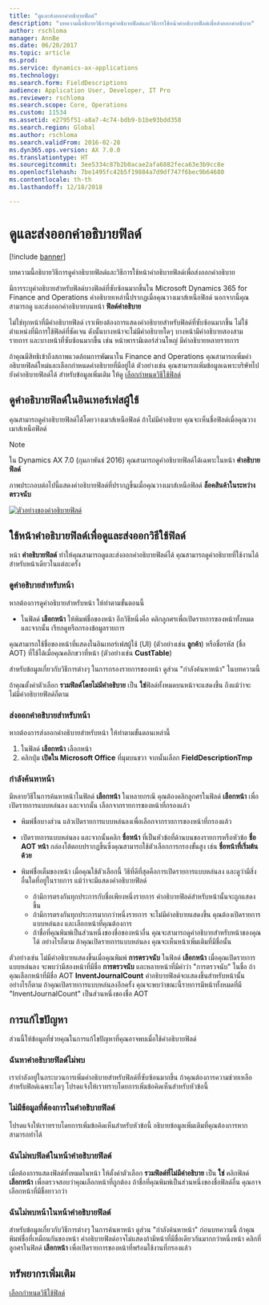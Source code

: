```yaml
---
title: "ดูและส่งออกคำอธิบายฟิลด์"
description: "บทความนี้อธิบายวิธีการดูคำอธิบายฟิลด์และวิธีการใช้หน้าคำอธิบายฟิลด์เพื่อส่งออกคำอธิบาย"
author: rschloma
manager: AnnBe
ms.date: 06/20/2017
ms.topic: article
ms.prod: 
ms.service: dynamics-ax-applications
ms.technology: 
ms.search.form: FieldDescriptions
audience: Application User, Developer, IT Pro
ms.reviewer: rschloma
ms.search.scope: Core, Operations
ms.custom: 11534
ms.assetid: e2795f51-a8a7-4c74-bdb9-b1be93bdd358
ms.search.region: Global
ms.author: rschloma
ms.search.validFrom: 2016-02-28
ms.dyn365.ops.version: AX 7.0.0
ms.translationtype: HT
ms.sourcegitcommit: 3ee5334c87b2b0acae2afa6882feca63e3b9cc8e
ms.openlocfilehash: 7be1495fc42b5f19884a7d9df747f6bec9b64680
ms.contentlocale: th-th
ms.lasthandoff: 12/18/2018

---
```


# <a name="view-and-export-field-descriptions"></a>ดูและส่งออกคำอธิบายฟิลด์

[!include [banner](../includes/banner.md)]

บทความนี้อธิบายวิธีการดูคำอธิบายฟิลด์และวิธีการใช้หน้าคำอธิบายฟิลด์เพื่อส่งออกคำอธิบาย

มีการระบุคำอธิบายสำหรับฟิลด์บางฟิลด์ที่ซับซ้อนมากขึ้นใน Microsoft Dynamics 365 for Finance and Operations คำอธิบายเหล่านี้ปรากฏเมื่อคุณวางเมาส์เหนือฟิลด์ นอกจากนี้คุณสามารถดู และส่งออกคำอธิบายบนหน้า **ฟิลด์คำอธิบาย**

ไม่ใช่ทุกหน้าที่มีคำอธิบายฟิลด์ เราเพียงต้องการแสดงคำอธิบายสำหรับฟิลด์ที่ซับซ้อนมากขึ้น ไม่ใช้ตำแหน่งที่มีการใช้ฟิลด์ที่ชัดเจน ดังนั้นบางหน้าจะไม่มีคำอธิบายใดๆ บางหน้ามีคำอธิบายสองสามรายการ และบางหน้าที่ซับซ้อนมากขึ้น เช่น หน้าพารามิเตอร์ส่วนใหญ่ มีคำอธิบายหลายรายการ

ถ้าคุณมีสิทธิเข้าถึงสภาพแวดล้อมการพัฒนาใน Finance and Operations คุณสามารถเพิ่มคำอธิบายฟิลด์ใหม่และเลือกกำหนดคำอธิบายที่มีอยู่ได้ ตัวอย่างเช่น คุณสามารถเพิ่มข้อมูลเฉพาะบริษัทไปยังคำอธิบายฟิลด์ได้ สำหรับข้อมูลเพิ่มเติม ให้ดู [เลือกกำหนดวิธีใช้ฟิลด์](../../dev-itpro/user-interface/customize-field-help.md)

## <a name="see-field-descriptions-in-the-user-interface"></a>ดูคำอธิบายฟิลด์ในอินเทอร์เฟสผู้ใช้

คุณสามารถดูคำอธิบายฟิลด์ได้โดยวางเมาส์เหนือฟิลด์ ถ้าไม่มีคำอธิบาย คุณจะเห็นชื่อฟิลด์เมื่อคุณวางเมาส์เหนือฟิลด์

> [!NOTE]
> ใน Dynamics AX 7.0 (กุมภาพันธ์ 2016) คุณสามารถดูคำอธิบายฟิลด์ได้เฉพาะในหน้า **คำอธิบายฟิลด์**

ภาพประกอบต่อไปนี้แสดงคำอธิบายฟิลด์ที่ปรากฏขึ้นเมื่อคุณวางเมาส์เหนือฟิลด์ **ล็อคสินค้าในระหว่างตรวจนับ**

[![ตัวอย่างของคำอธิบายฟิลด์](./media/field-description.png)](./media/field-description.png)

## <a name="use-the-field-descriptions-page-to-view-and-export-field-help"></a>ใช้หน้าคำอธิบายฟิลด์เพื่อดูและส่งออกวิธีใช้ฟิลด์

หน้า **คำอธิบายฟิลด์** ทำให้คุณสามารถดูและส่งออกคำอธิบายฟิลด์ได้ คุณสามารถดูคำอธิบายที่ใช้งานได้สำหรับหน้าเดียวในแต่ละครั้ง

### <a name="view-the-descriptions-for-a-page"></a>ดูคำอธิบายสำหรับหน้า

หากต้องการดูคำอธิบายสำหรับหน้า ให้ทำตามขั้นตอนนี้

- ในฟิลด์ **เลือกหน้า** ให้พิมพ์ชื่อของหน้า อีกวิธีหนึ่งคือ คลิกลูกศรเพื่อเปิดรายการของหน้าทั้งหมด และจากนั้น เรียกดูหรือกรองข้อมูลรายการ

คุณสามารถใช้ชื่อของหน้าที่แสดงในอินเทอร์เฟสผู้ใช้ (UI) (ตัวอย่างเช่น **ลูกค้า**) หรือชื่อรหัส (ชื่อ AOT) ที่ใช้ได้เมื่อคุณคลิกขวาที่หน้า (ตัวอย่างเช่น **CustTable**)

สำหรับข้อมูลเกี่ยวกับวิธีการต่างๆ ในการกรองรายการของหน้า ดูส่วน "กำลังค้นหาหน้า" ในบทความนี้

ถ้าคุณตั้งค่าตัวเลือก **รวมฟิลด์โดยไม่มีคำอธิบาย** เป็น **ใช่**ฟิลด์ทั้งหมดบนหน้าจะแสดงขึ้น ถึงแม้ว่าจะไม่มีคำอธิบายฟิลด์ก็ตาม

### <a name="export-the-descriptions-for-a-page"></a>ส่งออกคำอธิบายสำหรับหน้า

หากต้องการส่งออกคำอธิบายสำหรับหน้า ให้ทำตามขั้นตอนเหล่านี้

1. ในฟิลด์ **เลือกหน้า** เลือกหน้า
2. คลิกปุ่ม **เปิดใน Microsoft Office** ที่มุมบนขวา จากนั้นเลือก **FieldDescriptionTmp**

### <a name="searching-for-a-page"></a>กำลังค้นหาหน้า

มีหลายวิธีในการค้นหาหน้าในฟิลด์ **เลือกหน้า** ในหลายกรณี คุณต้องคลิกลูกศรในฟิลด์ **เลือกหน้า** เพื่อเปิดรายการแบบหล่นลง และจากนั้น เลือกจากรายการของหน้าที่กรองแล้ว

- พิมพ์ชื่อบางส่วน แล้วเปิดรายการแบบหล่นลงเพื่อเลือกจากรายการของหน้าที่กรองแล้ว
- เปิดรายการแบบหล่นลง และจากนั้นคลิก **ชื่อหน้า** ที่เป็นหัวข้อที่ด้านบนของรายการหรือหัวข้อ **ชื่อ AOT หน้า** กล่องโต้ตอบปรากฏขึ้นซึ่งคุณสามารถใช้ตัวเลือกการกรองขั้นสูง เช่น **ชื่อหน้าที่เริ่มต้นด้วย**
- พิมพ์ชื่อเต็มของหน้า เมื่อคุณใช้ตัวเลือกนี้ วิธีที่ดีที่สุดคือการเปิดรายการแบบหล่นลง และดูว่ามีสิ่งอื่นใดที่อยู่ในรายการ แม้ว่าจะมีแสดงคำอธิบายฟิลด์

    - ถ้ามีการตรงกันทุกประการกับชื่อเพียงหนึ่งรายการ คำอธิบายฟิลด์สำหรับหน้านั้นจะถูกแสดงขึ้น
    - ถ้ามีการตรงกันทุกประการมากกว่าหนี่งรายการ จะไม่มีคำอธิบายแสดงขึ้น คุณต้องเปิดรายการแบบหล่นลง และเลือกหน้าที่คุณต้องการ
    - ถ้าชื่อที่คุณพิมพ์เป็นส่วนหนึ่งของชื่อของหน้าอื่น คุณจะสามารถดูคำอธิบายสำหรับหน้าของคุณได้ อย่างไรก็ตาม ถ้าคุณเปิดรายการแบบหล่นลง คุณจะเห็นหน้าเพิ่มเติมที่มีชื่อนั้น

ตัวอย่างเช่น ไม่มีคำอธิบายแสดงขึ้นเมื่อคุณพิมพ์ **การตรวจนับ** ในฟิลด์ **เลือกหน้า** เมื่อคุณเปิดรายการแบบหล่นลง จะพบว่ามีสองหน้าที่มีชื่อ **การตรวจนับ** และหลายหน้าที่มีคำว่า "การตรวจนับ" ในชื่อ ถ้าคุณเลือกหน้าที่มีชื่อ AOT **InventJournalCount** คำอธิบายฟิลด์จะแสดงขึ้นสำหรับหน้านั้น อย่างไรก็ตาม ถ้าคุณเปิดรายการแบบหล่นลงอีกครั้ง คุณจะพบว่าขณะนี้รายการมีหน้าทั้งหมดที่มี "InventJournalCount" เป็นส่วนหนึ่งของชื่อ AOT

## <a name="troubleshooting"></a>การแก้ไขปัญหา

ส่วนนี้ให้ข้อมูลที่ช่วยคุณในการแก้ไขปัญหาที่คุณอาจพบเมื่อใช้คำอธิบายฟิลด์

### <a name="i-cant-find-a-field-description"></a>ฉันหาคำอธิบายฟิลด์ไม่พบ

เรากำลังอยู่ในกระบวนการเพิ่มคำอธิบายสำหรับฟิลด์ที่ซับซ้อนมากขึ้น ถ้าคุณต้องการความช่วยเหลือสำหรับฟิลด์เฉพาะใดๆ โปรดแจ้งให้เราทราบโดยการเพิ่มข้อคิดเห็นสำหรับหัวข้อนี้

### <a name="the-field-description-isnt-helpful"></a>ไม่มีข้อมูลที่ต้องการในคำอธิบายฟิลด์

โปรดแจ้งให้เราทราบโดยการเพิ่มข้อคิดเห็นสำหรับหัวข้อนี้ อธิบายข้อมูลเพิ่มเติมที่คุณต้องการหากสามารถทำได้

### <a name="i-cant-find-a-field-on-the-field-descriptions-page"></a>ฉันไม่พบฟิลด์ในหน้าคำอธิบายฟิลด์

เมื่อต้องการแสดงฟิลด์ทั้งหมดในหน้า ให้ตั้งค่าตัวเลือก **รวมฟิลด์ที่ไม่มีคำอธิบาย** เป็น **ใช่** คลิกฟิลด์ **เลือกหน้า** เพื่อตรวจสอบว่าคุณเลือกหน้าที่ถูกต้อง ถ้าชื่อที่คุณพิมพ์เป็นส่วนหนึ่งของชื่อฟิลด์อื่น คุณอาจเลือกหน้าที่มีชื่อยาวกว่า

### <a name="i-cant-find-a-page-on-the-field-descriptions-page"></a>ฉันไม่พบหน้าในหน้าคำอธิบายฟิลด์

สำหรับข้อมูลเกี่ยวกับวิธีการต่างๆ ในการค้นหาหน้า ดูส่วน "กำลังค้นหาหน้า" ก่อนบทความนี้ ถ้าคุณพิมพ์ชื่อที่เหมือนกันของหน้า คำอธิบายฟิลด์อาจไม่แสดงถ้ามีหน้าที่มีชื่อเดียวกันมากกว่าหนึ่งหน้า คลิกที่ลูกศรในฟิลด์ **เลือกหน้า** เพื่อเปิดรายการของหน้าที่พร้อมใช้งานที่กรองแล้ว

## <a name="additional-resources"></a>ทรัพยากรเพิ่มเติม

[เลือกกำหนดวิธีใช้ฟิลด์](../../dev-itpro/user-interface/customize-field-help.md)

